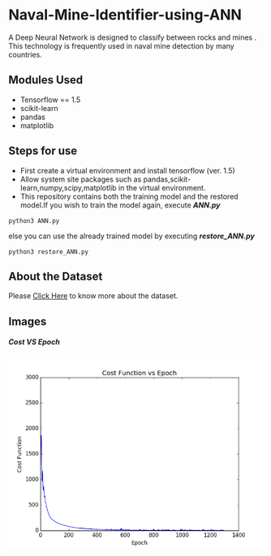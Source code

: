 # Naval-Mine-Identifier-using-ANN

A Deep Neural Network is designed to classify between rocks and mines .
This technology is frequently used in naval mine detection by many countries.

## Modules Used 
- Tensorflow == 1.5
- scikit-learn
- pandas
- matplotlib

## Steps for use

- First create a virtual environment and install tensorflow (ver. 1.5)
- Allow system site packages such as pandas,scikit-learn,numpy,scipy,matplotlib in the virtual environment.
- This repository contains both the training model and the restored model.If you wish to train the model again, execute ***ANN.py***
```
python3 ANN.py
```
else you can use the already trained model by executing ***restore_ANN.py***
```
python3 restore_ANN.py
```
## About the Dataset

Please [Click Here](http://archive.ics.uci.edu/ml/datasets/connectionist+bench+(sonar,+mines+vs.+rocks)) to know more about the dataset.

## Images

##### Cost VS Epoch
![picture](Images/Figure_2.png)
